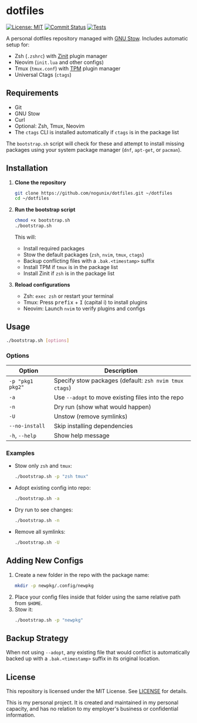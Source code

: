 # dotfiles

[![License: MIT](https://img.shields.io/badge/License-MIT-yellow.svg)](https://opensource.org/licenses/MIT)
[![Commit Status](https://github.com/nogunix/dotfiles/actions/workflows/bats.yml/badge.svg?branch=main)](https://github.com/nogunix/dotfiles/actions/workflows/bats.yml)
[![Tests](https://github.com/nogunix/dotfiles/actions/workflows/bats.yml/badge.svg?branch=main)](https://github.com/nogunix/dotfiles/actions/workflows/bats.yml)


A personal dotfiles repository managed with [GNU Stow](https://www.gnu.org/software/stow/).
Includes automatic setup for:

- Zsh (`.zshrc`) with [Zinit](https://github.com/zdharma-continuum/zinit) plugin manager
- Neovim (`init.lua` and other configs)
- Tmux (`tmux.conf`) with [TPM](https://github.com/tmux-plugins/tpm) plugin manager
- Universal Ctags (`ctags`)

## Requirements

- Git
- GNU Stow
- Curl
- Optional: Zsh, Tmux, Neovim
- The `ctags` CLI is installed automatically if `ctags` is in the package list

The `bootstrap.sh` script will check for these and attempt to install missing packages using your system package manager (`dnf`, `apt-get`, or `pacman`).

## Installation

1. **Clone the repository**
   ```bash
   git clone https://github.com/nogunix/dotfiles.git ~/dotfiles
   cd ~/dotfiles
   ```

2. **Run the bootstrap script**
   ```bash
   chmod +x bootstrap.sh
   ./bootstrap.sh
   ```
   This will:
   - Install required packages
   - Stow the default packages (`zsh`, `nvim`, `tmux`, `ctags`)
   - Backup conflicting files with a `.bak.<timestamp>` suffix
   - Install TPM if `tmux` is in the package list
   - Install Zinit if `zsh` is in the package list

3. **Reload configurations**
   - Zsh: `exec zsh` or restart your terminal
   - Tmux: Press <kbd>prefix</kbd> + <kbd>I</kbd> (capital i) to install plugins
   - Neovim: Launch `nvim` to verify plugins and configs

## Usage

```bash
./bootstrap.sh [options]
```

### Options

| Option          | Description |
|-----------------|-------------|
| `-p "pkg1 pkg2"` | Specify stow packages (default: `zsh nvim tmux ctags`) |
| `-a`             | Use `--adopt` to move existing files into the repo |
| `-n`             | Dry run (show what would happen) |
| `-U`             | Unstow (remove symlinks) |
| `--no-install`   | Skip installing dependencies |
| `-h`, `--help`   | Show help message |

### Examples

- Stow only `zsh` and `tmux`:
  ```bash
  ./bootstrap.sh -p "zsh tmux"
  ```
- Adopt existing config into repo:
  ```bash
  ./bootstrap.sh -a
  ```
- Dry run to see changes:
  ```bash
  ./bootstrap.sh -n
  ```
- Remove all symlinks:
  ```bash
  ./bootstrap.sh -U
  ```

## Adding New Configs

1. Create a new folder in the repo with the package name:
   ```bash
   mkdir -p newpkg/.config/newpkg
   ```
2. Place your config files inside that folder using the same relative path from `$HOME`.
3. Stow it:
   ```bash
   ./bootstrap.sh -p "newpkg"
   ```

## Backup Strategy

When not using `--adopt`, any existing file that would conflict is automatically backed up with a `.bak.<timestamp>` suffix in its original location.

## License

This repository is licensed under the MIT License. See [LICENSE](LICENSE) for details.

This is my personal project. It is created and maintained in my personal capacity, and has no relation to my employer's business or confidential information.